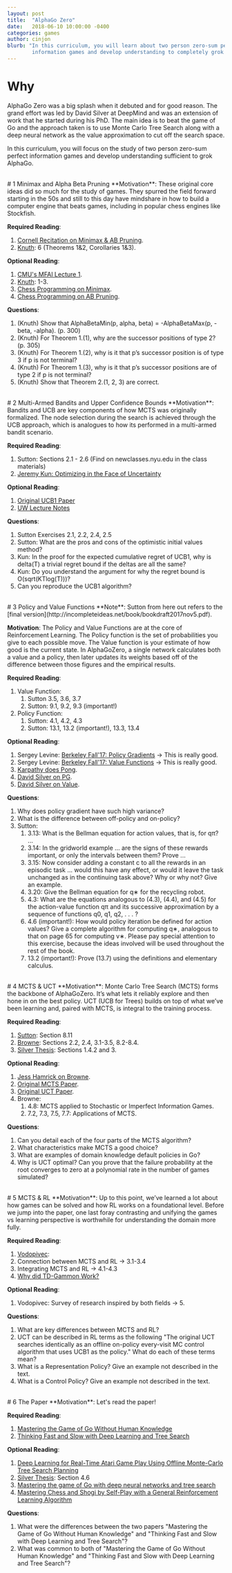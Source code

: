 ```yaml
---
layout: post
title:  "AlphaGo Zero"
date:   2018-06-10 10:00:00 -0400
categories: games
author: cinjon
blurb: "In this curriculum, you will learn about two person zero-sum perfect 
        information games and develop understanding to completely grok AlphaGo."
---
```


# Why

AlphaGo Zero was a big splash when it debuted and for good reason. The grand effort 
was led by David Silver at DeepMind and was an extension of work that he started
during his PhD. The main idea is to beat the game of Go and the approach taken
is to use Monte Carlo Tree Search along with a deep neural network as the value
approximation to cut off the search space. 

In this curriculum, you will focus on the study of two person zero-sum perfect 
information games and develop understanding sufficient to grok AlphaGo.

<br>
# 1 Minimax and Alpha Beta Pruning
  **Motivation**: These original core ideas did so much for the study of games. They spurred the field forward starting in the 50s and still to this day have mindshare in how to build a computer engine that beats games, including in popular chess engines like Stockfish.
  
  **Required Reading**: 
  1. [Cornell Recitation on Minimax & AB Pruning](https://www.cs.cornell.edu/courses/cs312/2002sp/lectures/rec21.htm).
  2. [Knuth](https://pdfs.semanticscholar.org/dce2/6118156e5bc287bca2465a62e75af39c7e85.pdf): 6 (Theorems 1&2, Corollaries 1&3).
    
  **Optional Reading**:
  1. [CMU's MFAI Lecture 1](https://www.cs.cmu.edu/~arielpro/mfai_papers/lecture1.pdf).
  2. [Knuth](https://pdfs.semanticscholar.org/dce2/6118156e5bc287bca2465a62e75af39c7e85.pdf): 1-3.    
  3. [Chess Programming on Minimax](https://chessprogramming.wikispaces.com/Minimax).
  4. [Chess Programming on AB Pruning](https://chessprogramming.wikispaces.com/Alpha-Beta).
    
  **Questions**:
  1. (Knuth) Show that AlphaBetaMin(p, alpha, beta) = -AlphaBetaMax(p, -beta, -alpha). (p. 300)
  2. (Knuth) For Theorem 1.(1), why are the successor positions of type 2? (p. 305)
  3. (Knuth) For Theorem 1.(2), why is it that p’s successor position is of type 3 if p is not terminal?
  4. (Knuth) For Theorem 1.(3), why is it that p’s successor positions are of type 2 if p is not terminal?
  5. (Knuth) Show that Theorem 2.(1, 2, 3) are correct.

<br>
# 2 Multi-Armed Bandits and Upper Confidence Bounds
  **Motivation**: Bandits and UCB are key components of how MCTS was originally formalized. The node selection during the search is achieved through the UCB approach, which is analogues to how its performed in a multi-armed bandit scenario.
  
  **Required Reading**: 
  1. Sutton: Sections 2.1 - 2.6 (Find on newclasses.nyu.edu in the class materials)
  2. [Jeremy Kun: Optimizing in the Face of Uncertainty](https://jeremykun.com/2013/10/28/optimism-in-the-face-of-uncertainty-the-ucb1-algorithm/)
    
  **Optional Reading**:
  1. [Original UCB1 Paper](https://homes.di.unimi.it/~cesabian/Pubblicazioni/ml-02.pdf)
  2. [UW Lecture Notes](https://courses.cs.washington.edu/courses/cse599s/14sp/scribes/lecture15/lecture15_draft.pdf)
    
  **Questions**:
  1. Sutton Exercises 2.1, 2.2, 2.4, 2.5
  2. Sutton: What are the pros and cons of the optimistic initial values method?
  3. Kun: In the proof for the expected cumulative regret of UCB1, why is delta(T) a trivial regret bound if the deltas are all the same?
  4. Kun: Do you understand the argument for why the regret bound is O(sqrt(KTlog(T)))?
  5. Can you reproduce the UCB1 algorithm?

<br>
# 3 Policy and Value Functions
  **Note**: Sutton from here out refers to the [final version](http://incompleteideas.net/book/bookdraft2017nov5.pdf).
  
  **Motivation**: The Policy and Value Functions are at the core of Reinforcement Learning. The Policy function is the set of probabilities you give to each possible move. The Value function is your estimate of how good is the current state. In AlphaGoZero, a single network calculates both a value and a policy, then later updates its weights based off of the difference between those figures and the empirical results.
  
  **Required Reading**: 
  1. Value Function:
     1. Sutton 3.5, 3.6, 3.7
     2. Sutton: 9.1, 9.2, 9.3 (important!)
  2. Policy Function:
     1. Sutton: 4.1, 4.2, 4.3
     2. Sutton: 13.1, 13.2 (important!), 13.3, 13.4
    
  **Optional Reading**:
  1. Sergey Levine: [Berkeley Fall'17: Policy Gradients](https://www.youtube.com/watch?v=tWNpiNzWuO8&feature=youtu.be) →  This is really good.
  2. Sergey Levine: [Berkeley Fall'17: Value Functions](https://www.youtube.com/watch?v=k1vNh4rNYec&feature=youtu.be) → This is really good.
  3. [Karpathy does Pong](http://karpathy.github.io/2016/05/31/rl/).
  4. [David Silver on PG](http://www0.cs.ucl.ac.uk/staff/d.silver/web/Teaching_files/pg.pdf).
  5. [David Silver on Value](http://www0.cs.ucl.ac.uk/staff/d.silver/web/Teaching_files/FA.pdf).
  
  **Questions**:
  1. Why does policy gradient have such high variance?
  2. What is the difference between off-policy and on-policy?
  3. Sutton:
     1. 3.13: What is the Bellman equation for action values, that is, for qπ? ...
     2. 3.14: In the gridworld example … are the signs of these rewards important, or only the intervals between them? Prove ...
     3. 3.15: Now consider adding a constant c to all the rewards in an episodic task … would this have any effect, or would it leave the task unchanged as in the continuing task above? Why or why not? Give an example. 
     4. 3.20: Give the Bellman equation for q∗ for the recycling robot. 
     5. 4.3: What are the equations analogous to (4.3), (4.4), and (4.5) for the action-value function qπ and its successive approximation by a sequence of functions q0, q1, q2, . . . ? 
     6. 4.6 (important!): How would policy iteration be defined for action values? Give a complete algorithm for computing q∗, analogous to that on page 65 for computing v∗. Please pay special attention to this exercise, because the ideas involved will be used throughout the rest of the book. 
     7. 13.2 (important!): Prove (13.7) using the definitions and elementary calculus.

<br>
# 4 MCTS & UCT
  **Motivation**: Monte Carlo Tree Search (MCTS) forms the backbone of AlphaGoZero. It’s what lets it reliably explore and then hone in on the best policy. UCT (UCB for Trees) builds on top of what we’ve been learning and, paired with MCTS, is integral to the training process.
  
  **Required Reading**:
  1. [Sutton](http://incompleteideas.net/book/bookdraft2017nov5.pdf): Section 8.11
  2. [Browne](https://gnunet.org/sites/default/files/Browne%20et%20al%20-%20A%20survey%20of%20MCTS%20methods.pdf): Sections 2.2, 2.4, 3.1-3.5, 8.2-8.4.
  3. [Silver Thesis](http://papersdb.cs.ualberta.ca/~papersdb/uploaded_files/1029/paper_thesis.pdf): Sections 1.4.2 and 3.
  
  **Optional Reading**:
  1. [Jess Hamrick on Browne](http://jhamrick.github.io/quals/planning%20and%20decision%20making/2015/12/16/Browne2012.html).
  2. [Original MCTS Paper](https://hal.archives-ouvertes.fr/file/index/docid/116992/filename/CG2006.pdf).
  3. [Original UCT Paper](http://ggp.stanford.edu/readings/uct.pdf).
  4. Browne: 
     1. 4.8: MCTS applied to Stochastic or Imperfect Information Games.
     2. 7.2, 7.3, 7.5, 7.7: Applications of MCTS.
    
  **Questions**:
  1. Can you detail each of the four parts of the MCTS algorithm?
  2. What characteristics make MCTS a good choice?
  3. What are examples of domain knowledge default policies in Go?
  4. Why is UCT optimal? Can you prove that the failure probability at the root converges to zero at a polynomial rate in the number of games simulated?
  
<br>
# 5 MCTS & RL
  **Motivation**: Up to this point, we’ve learned a lot about how games can be solved and how RL works on a foundational level. Before we jump into the paper, one last foray contrasting and unifying the games vs learning perspective is worthwhile for understanding the domain more fully.
  
  **Required Reading**:
  1. [Vodopivec](http://www.jair.org/media/5507/live-5507-10333-jair.pdf): 
  2. Connection between MCTS and RL → 3.1-3.4
  3. Integrating MCTS and RL → 4.1-4.3
  4. [Why did TD-Gammon Work?](https://papers.nips.cc/paper/1292-why-did-td-gammon-work.pdf)
  
  **Optional Reading**:
  1. Vodopivec: Survey of research inspired by both fields → 5.
  
  **Questions**:
  1. What are key differences between MCTS and RL?
  2. UCT can be described in RL terms as the following "The original UCT searches identically as an offline on-policy every-visit MC control algorithm that uses UCB1 as the policy." What do each of these terms mean?
  3. What is a Representation Policy? Give an example not described in the text.
  4. What is a Control Policy? Give an example not described in the text.

<br>
# 6 The Paper
  **Motivation**: Let's read the paper!
  
  **Required Reading**:
  1. [Mastering the Game of Go Without Human Knowledge](https://www.dropbox.com/s/yva172qos2u15hf/2017-silver.pdf?dl=0)
  2. [Thinking Fast and Slow with Deep Learning and Tree Search](https://arxiv.org/pdf/1705.08439.pdf)
  
  **Optional Reading**:
  1. [Deep Learning for Real-Time Atari Game Play Using Offline Monte-Carlo Tree Search Planning](http://papers.nips.cc/paper/5421-deep-learning-for-real-time-atari-game-play-using-offline-monte-carlo-tree-search-planning.pdf)
  2. [Silver Thesis](http://papersdb.cs.ualberta.ca/~papersdb/uploaded_files/1029/paper_thesis.pdf): Section 4.6
  3. [Mastering the game of Go with deep neural networks and tree search](https://storage.googleapis.com/deepmind-media/alphago/AlphaGoNaturePaper.pdf)
  4. [Mastering Chess and Shogi by Self-Play with a General Reinforcement Learning Algorithm](https://arxiv.org/abs/1712.01815)
  
  **Questions**:
  1. What were the differences between the two papers "Mastering the Game of Go Without Human Knowledge" and "Thinking Fast and Slow with Deep Learning and Tree Search"?
  2. What was common to both of "Mastering the Game of Go Without Human Knowledge" and "Thinking Fast and Slow with Deep Learning and Tree Search"?  
